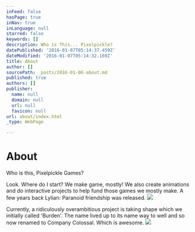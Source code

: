 ```yaml
---
inFeed: false
hasPage: true
inNav: true
inLanguage: null
starred: false
keywords: []
description: Who is This... Pixelpickle?
datePublished: '2016-01-07T05:14:37.459Z'
dateModified: '2016-01-07T05:14:32.169Z'
title: About
author: []
sourcePath: _posts/2016-01-06-about.md
published: true
authors: []
publisher:
  name: null
  domain: null
  url: null
  favicon: null
url: about/index.html
_type: WebPage

---
```

# About

Who is this, Pixelpickle Games?

Look. Where do I start? We make game, mostly! We also create animations and do interactive projects to help fund those games we mostly make. A few years back Lylian: Paranoid friendship was released.
![](https://the-grid-user-content.s3-us-west-2.amazonaws.com/960a4b78-7d93-4789-b3da-f757059a3a7f.png)

Currently, a ridiculously overambitious project is taking shape which we initially called 'Burden'. The name lived up to its name way to well and so now renamed to Company Colossal. Which is awesome.
![](https://the-grid-user-content.s3-us-west-2.amazonaws.com/09f8bedc-5fec-4f44-935c-eb1e422a6d01.jpg)